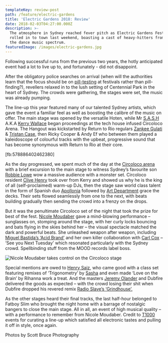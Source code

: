 ```yaml
---
templateKey: review-post
path: /feature/electric-gardens
title: 'Electric Gardens 2018: Review'
date: 2018-02-03T04:27:00.000Z
description: >-
  The atmosphere in Sydney reached fever pitch as Electric Gardens Festival
  rolled in to town last weekend, boasting a cast of heavy-hitters from across
  the dance music spectrum. 
featuredImage: /images/electric-gardens.jpg
---
```


Following successful runs from the previous two years, the hotly anticipated event had a lot to live up to, and fortunately - did not disappoint.

After the obligatory police searches on arrival (when will the authorities learn that the focus should be on [pill-testing](https://l.facebook.com/l.php?u=https%3A%2F%2Fwww.theguardian.com%2Fcommentisfree%2F2018%2Fjan%2F29%2Fpill-testing-is-proven-i-am-hardstyle-shows-how-much-we-need-it&h=ATP4GCI7Ml1yX8vpoTP1oV1eiwldVORM_KCVUOGa-NybQKtkgGOCf5UaSK4pZHH0pixvnlzwN-Jd74caPOHTYv-OIMmJSRrEK64vPzYJBFhAOUJzFqvUz1UgnwIP1jnoh8Oey0Rf) at festivals rather than pill-finding?), revellers relaxed in to the lush setting of Centennial Park in the heart of Sydney. The crowds were gathering, the stages were set, the music was already pumping.

The line-up this year featured many of our talented Sydney artists, which gave the event a familiar feel as well as boosting the calibre of the music on offer. The main stage was opened by the versatile Hoten, while Mr [S.A.S.H](https://www.facebook.com/sashsundays/) A.K.A [Kerry Wallace](https://www.facebook.com/Kerry-Wallace-170152376404195/) began proceedings at the tech house infused Circoloco Arena. The Hangout was kickstarted by Return to Rio regulars [Zankee Gulati](https://www.facebook.com/Zankee/) & [Tristan Case](https://www.facebook.com/djtristancase), then Ricky Cooper & Andy Ef who between them played a kaleidoscope of colourful tracks with the upbeat, progressive sound that has become synonymous with Return to Rio at their core.

\[fb:578886402462380]

As the day progressed, we spent much of the day at the [Circoloco arena](https://www.facebook.com/circolocoibiza) with a brief excursion to the main stage to witness Sydney’s favourite son [Robbie Lowe](https://www.facebook.com/robbielowemusic/) wow a massive audience with a monster set. Circoloco resident [Clive Henry](https://www.facebook.com/clivehenrymusic/) took over from Kerry and showed us why he is the king of all (self-proclaimed) warm-up DJs, then the stage saw world class talent in the form of Spanish duo [Apollonia](https://www.facebook.com/ApolloniaMusic/) followed by [Art Department](https://www.facebook.com/artdepartmentmusic/) grace the decks. Their sets flowed seamlessly from one to the next, with beats building gradually then sending the crowd into a frenzy on the drops.

But it was the penultimate Circoloco set of the night that took the prize for best of the fest. [Nicole Moudaber](https://www.facebook.com/officialnicolemoudaber) gave a mind-blowing performance – sunglasses on, stomping around the stage, with her curly locks bouncing and bats flying in the skies behind her – the visual spectacle matched the dark and powerful beats. She unleashed weapon after weapon, including [Miguel Bastida’s ‘Acid Brand’](https://l.facebook.com/l.php?u=https%3A%2F%2Fwww.beatport.com%2Ftrack%2Facid-brand-original-mix%2F9726337&h=ATPLsgX4Kqj13zTVPSmuhvxnQ4XqC6KX8Evilyx9hAZyHJXO_BPW39HhEOigfS9n_c9nq2HsmyXs-6-WwwupojMg8coFsY_M8B20KAHmDYwTjt05tBFzuEEu6A-7gSPrqzV39n_D) and her own killer collaboration with [Carl Cox](https://www.facebook.com/carlcox247/) – ‘See you Next Tuesday’ which resonated particularly with the Sydney crowd. Spellbinding stuff from the MOOD records label boss.

![Nicole Moudaber takes control on the Circoloco stage](/images/nicole-moudaber.jpg)

Special mentions are owed to [Henry Saiz](https://www.facebook.com/HenrySaizOfficial/), who came good with a class set featuring remixes of ‘Trigonometry’ by [Sasha](https://www.facebook.com/sasha/) and even made ‘Love on the Brain’ by Rihanna work a treat. And the masters [Jeremy Olander](https://www.facebook.com/jeremyolander/) and Dubfire delivered the goods as expected – with the crowd losing their shit when Dubfire dropped his revered remix [Radio Slave’s ‘Grindhouse’. ](https://l.facebook.com/l.php?u=https%3A%2F%2Fwww.beatport.com%2Ftrack%2Fgrindhouse-dubfire-terror-planet-remix%2F804648%3Fgclid%3DEAIaIQobChMIydu9oe2F2QIVBspkCh3jagqMEAAYASAAEgKa9fD_BwE&h=ATPG4aPgdvgAnY6JfJsQywOcxuK9X1xreQ85y_tbumQuvhmnWBLGOW4wYnwzLINgOmLCneCqFo7-xuaBrFPIkAfDIieZKeZZ72h6Y1hlFpqIq--5_CKJU_D0V6mC1LwCLm2ethtI)

As the other stages heard their final tracks, the last half-hour belonged to Fatboy Slim who brought the night home with a barrage of nostalgic bangers to close the main stage. All in all, an event of high musical quality – with a performance to remember from Nicole Moudaber. Credit to [T1000](https://www.facebook.com/T1000events/) events for curating a line-up which satisfied all electronic tastes and pulling it off in style, once again.

Photos by Scott Bruce Photography
